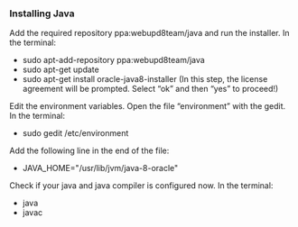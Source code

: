 ### Installing Java
Add the required repository ppa:webupd8team/java and run the installer. In the terminal:
- sudo apt-add-repository ppa:webupd8team/java
- sudo apt-get update
- sudo apt-get install oracle-java8-installer (In this step, the license agreement will be prompted. Select “ok” and then “yes” to proceed!)

Edit the environment variables. Open the file “environment” with the gedit. In the terminal:
- sudo gedit /etc/environment

Add the following line in the end of the file:
- JAVA_HOME="/usr/lib/jvm/java-8-oracle"

Check if your java and java compiler is configured now. In the terminal:
- java
- javac
